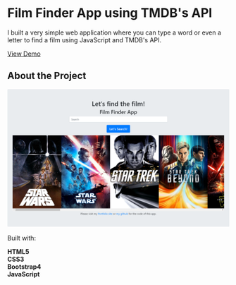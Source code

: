 # Film Finder App using TMDB's API

I built a very simple web application where you can type a word or even a letter to find a film using JavaScript and TMDB's API.

<a href="https://filmfinderapp.netlify.com/" target="_blank">View Demo</a>

## About the Project

![About the Project](assets/images/screenshot.png)

Built with:

<strong>HTML5</strong><br>
<strong>CSS3</strong><br>
<strong>Bootstrap4</trong><br>
<strong>JavaScript</strong>





